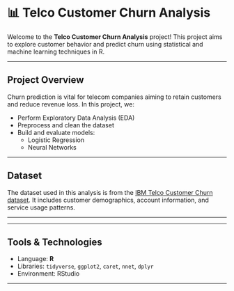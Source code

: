 # 📊 Telco Customer Churn Analysis

Welcome to the **Telco Customer Churn Analysis** project! This project aims to explore customer behavior and predict churn using statistical and machine learning techniques in R.

---

##  Project Overview

Churn prediction is vital for telecom companies aiming to retain customers and reduce revenue loss. In this project, we:

- Perform Exploratory Data Analysis (EDA) 
- Preprocess and clean the dataset 
- Build and evaluate models:
  - Logistic Regression 
  - Neural Networks 

---

##  Dataset

The dataset used in this analysis is from the [IBM Telco Customer Churn dataset](https://www.kaggle.com/blastchar/telco-customer-churn). It includes customer demographics, account information, and service usage patterns.

---


---

##  Tools & Technologies

- Language: **R**
- Libraries: `tidyverse`, `ggplot2`, `caret`, `nnet`, `dplyr`
- Environment: RStudio

---

